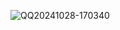 ![QQ20241028-170340](https://github.com/user-attachments/assets/c34d2fdb-5da9-4578-ae20-921afd7c74c5)
